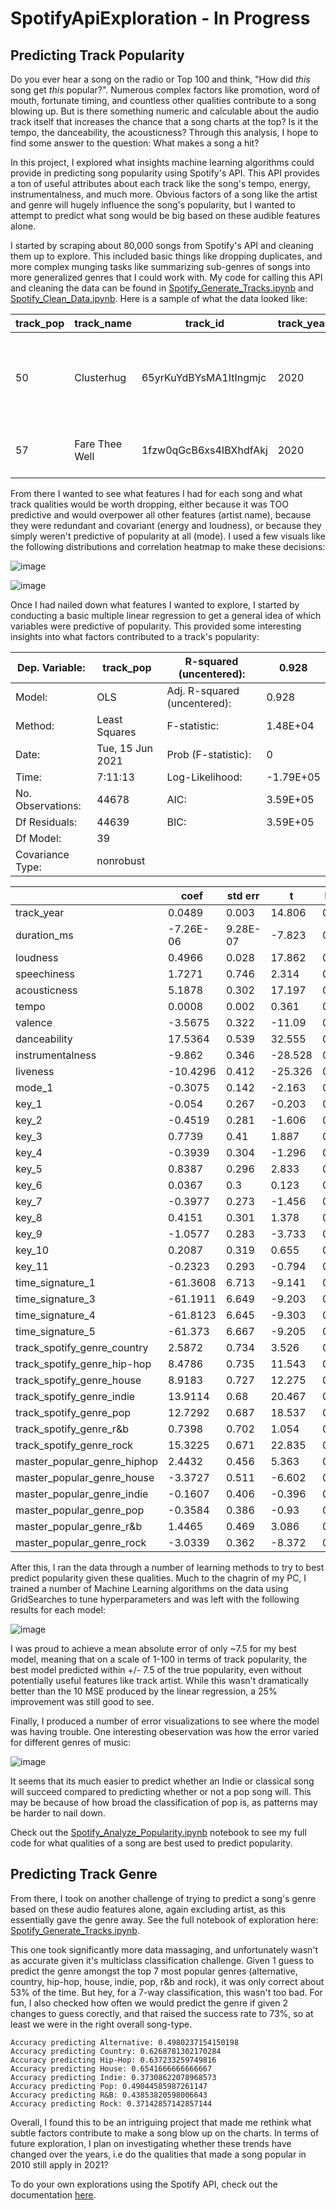 # SpotifyApiExploration - In Progress

## Predicting Track Popularity
Do you ever hear a song on the radio or Top 100 and think, "How did *this* song get *this* popular?". Numerous complex factors like promotion, word of mouth, fortunate timing, and countless other qualities contribute to a song blowing up. But is there something numeric and calculable about the audio track itself that increases the chance that a song charts at the top? Is it the tempo, the danceability, the acousticness? Through this analysis, I hope to find some answer to the question: What makes a song a hit?

In this project, I explored what insights machine learning algorithms could provide in predicting song popularity using Spotify's API. This API provides a ton of useful attributes about each track like the song's tempo, energy, instrumentalness, and much more. Obvious factors of a song like the artist and genre will hugely influence the song's popularity, but I wanted to attempt to predict what song would be big based on these audible features alone.

I started by scraping about 80,000 songs from Spotify's API and cleaning them up to explore. This included basic things like dropping duplicates, and more complex munging tasks like summarizing sub-genres of songs into more generalized genres that I could work with. My code for calling this API and cleaning the data can be found in [Spotify_Generate_Tracks.ipynb](https://github.com/ekatnic/SpotifyApiExploration/blob/master/Spotify_Generate_Tracks.ipynb) and [Spotify_Clean_Data.ipynb](https://github.com/ekatnic/SpotifyApiExploration/blob/master/Spotify_Clean_Data.ipynb). Here is a sample of what the data looked like:

| track_pop | track_name     | track_id               | track_year | track_spotify_genre | art_name                            | art_id                 | alb_name   | alb_id                 | art_genre                                           | duration_ms | time_signature | key | loudness | energy | speechiness | acousticness | mode | tempo   | valence | danceability | instrumentalness | liveness | genre_words                                         | master_popular_genre |
|-----------|----------------|------------------------|------------|---------------------|-------------------------------------|------------------------|------------|------------------------|-----------------------------------------------------|-------------|----------------|-----|----------|--------|-------------|--------------|------|---------|---------|--------------|------------------|----------|-----------------------------------------------------|----------------------|
| 50        | Clusterhug     | 65yrKuYdBYsMA1ItIngmjc | 2020       | rock                | I DONT KNOW HOW   BUT THEY FOUND ME | 0Raaw7kr1Vzat4ZvHzjsJR | RAZZMATAZZ | 7q8hYYZgsIQCXibLzwiPll | ['alt z', 'indie   pop', 'modern alternative roc... | 192066      | 4              | 0   | -4.067   | 0.837  | 0.052       | 0.00324      | 1    | 121.901 | 0.23    | 0.476        | 0                | 0.105    | {'alt': 1, 'z':   1, 'indie': 1, 'pop': 1, 'mode... | rock                 |
| 57        | Fare Thee Well | 1fzw0qGcB6xs4IBXhdfAkj | 2020       | rock                | Stone Temple   Pilots               | 2UazAtjfzqBF0Nho2awK4z | Perdida    | 27evZfDFySSv4dcje8afMI | ['alternative   metal', 'alternative rock', 'gru... | 261880      | 4              | 7   | -8.709   | 0.371  | 0.0272      | 0.547        | 1    | 66.853  | 0.196   | 0.431        | 0.0154           | 0.0921   | {'alternative':   2, 'metal': 2, 'rock': 4, 'gru... | rock                 |

From there I wanted to see what features I had for each song and what track qualities would be worth dropping, either because it was TOO predictive and would overpower all other features (artist name), because they were redundant and covariant (energy and loudness), or because they simply weren't predictive of popularity at all (mode). I used a few visuals like the following distributions and correlation heatmap to make these decisions:

![image](https://user-images.githubusercontent.com/25894069/122130209-29ab4c00-cdec-11eb-8fda-e765e54cd7c0.png)

![image](https://user-images.githubusercontent.com/25894069/122130230-2d3ed300-cdec-11eb-86e2-d10e675808f7.png)

Once I had nailed down what features I wanted to explore, I started by conducting a basic multiple linear regression to get a general idea of which variables were predictive of popularity. This provided some interesting insights into what factors contributed to a track's popularity:

| Dep.   Variable:    | track_pop        | R-squared   (uncentered):      | 0.928     |
|---------------------|------------------|--------------------------------|-----------|
| Model:              | OLS              | Adj. R-squared   (uncentered): | 0.928     |
| Method:             | Least Squares    | F-statistic:                   | 1.48E+04  |
| Date:               | Tue, 15 Jun 2021 | Prob (F-statistic):            | 0         |
| Time:               | 7:11:13          | Log-Likelihood:                | -1.79E+05 |
| No.   Observations: | 44678            | AIC:                           | 3.59E+05  |
| Df Residuals:       | 44639            | BIC:                           | 3.59E+05  |
| Df Model:           | 39               |                                |           |
| Covariance   Type:  | nonrobust        |                                |           |

|                             | coef      | std err  | t       | P>\|t\| | [0.025    | 0.975]    |
|-----------------------------|-----------|----------|---------|---------|-----------|-----------|
| track_year                  | 0.0489    | 0.003    | 14.806  | 0       | 0.042     | 0.055     |
| duration_ms                 | -7.26E-06 | 9.28E-07 | -7.823  | 0       | -9.08E-06 | -5.44E-06 |
| loudness                    | 0.4966    | 0.028    | 17.862  | 0       | 0.442     | 0.551     |
| speechiness                 | 1.7271    | 0.746    | 2.314   | 0.021   | 0.264     | 3.19      |
| acousticness                | 5.1878    | 0.302    | 17.197  | 0       | 4.597     | 5.779     |
| tempo                       | 0.0008    | 0.002    | 0.361   | 0.718   | -0.004    | 0.005     |
| valence                     | -3.5675   | 0.322    | -11.09  | 0       | -4.198    | -2.937    |
| danceability                | 17.5364   | 0.539    | 32.555  | 0       | 16.481    | 18.592    |
| instrumentalness            | -9.862    | 0.346    | -28.528 | 0       | -10.54    | -9.184    |
| liveness                    | -10.4296  | 0.412    | -25.326 | 0       | -11.237   | -9.622    |
| mode_1                      | -0.3075   | 0.142    | -2.163  | 0.031   | -0.586    | -0.029    |
| key_1                       | -0.054    | 0.267    | -0.203  | 0.839   | -0.577    | 0.469     |
| key_2                       | -0.4519   | 0.281    | -1.606  | 0.108   | -1.003    | 0.1       |
| key_3                       | 0.7739    | 0.41     | 1.887   | 0.059   | -0.03     | 1.578     |
| key_4                       | -0.3939   | 0.304    | -1.296  | 0.195   | -0.99     | 0.202     |
| key_5                       | 0.8387    | 0.296    | 2.833   | 0.005   | 0.259     | 1.419     |
| key_6                       | 0.0367    | 0.3      | 0.123   | 0.902   | -0.551    | 0.624     |
| key_7                       | -0.3977   | 0.273    | -1.456  | 0.145   | -0.933    | 0.138     |
| key_8                       | 0.4151    | 0.301    | 1.378   | 0.168   | -0.175    | 1.006     |
| key_9                       | -1.0577   | 0.283    | -3.733  | 0       | -1.613    | -0.502    |
| key_10                      | 0.2087    | 0.319    | 0.655   | 0.512   | -0.416    | 0.833     |
| key_11                      | -0.2323   | 0.293    | -0.794  | 0.427   | -0.806    | 0.341     |
| time_signature_1            | -61.3608  | 6.713    | -9.141  | 0       | -74.518   | -48.204   |
| time_signature_3            | -61.1911  | 6.649    | -9.203  | 0       | -74.223   | -48.159   |
| time_signature_4            | -61.8123  | 6.645    | -9.303  | 0       | -74.836   | -48.789   |
| time_signature_5            | -61.373   | 6.667    | -9.205  | 0       | -74.441   | -48.305   |
| track_spotify_genre_country | 2.5872    | 0.734    | 3.526   | 0       | 1.149     | 4.025     |
| track_spotify_genre_hip-hop | 8.4786    | 0.735    | 11.543  | 0       | 7.039     | 9.918     |
| track_spotify_genre_house   | 8.9183    | 0.727    | 12.275  | 0       | 7.494     | 10.342    |
| track_spotify_genre_indie   | 13.9114   | 0.68     | 20.467  | 0       | 12.579    | 15.244    |
| track_spotify_genre_pop     | 12.7292   | 0.687    | 18.537  | 0       | 11.383    | 14.075    |
| track_spotify_genre_r&b     | 0.7398    | 0.702    | 1.054   | 0.292   | -0.636    | 2.116     |
| track_spotify_genre_rock    | 15.3225   | 0.671    | 22.835  | 0       | 14.007    | 16.638    |
| master_popular_genre_hiphop | 2.4432    | 0.456    | 5.363   | 0       | 1.55      | 3.336     |
| master_popular_genre_house  | -3.3727   | 0.511    | -6.602  | 0       | -4.374    | -2.371    |
| master_popular_genre_indie  | -0.1607   | 0.406    | -0.396  | 0.692   | -0.956    | 0.634     |
| master_popular_genre_pop    | -0.3584   | 0.386    | -0.93   | 0.353   | -1.114    | 0.397     |
| master_popular_genre_r&b    | 1.4465    | 0.469    | 3.086   | 0.002   | 0.528     | 2.365     |
| master_popular_genre_rock   | -3.0339   | 0.362    | -8.372  | 0       | -3.744    | -2.324    |

After this, I ran the data through a number of learning methods to try to best predict popularity given these qualities. Much to the chagrin of my PC, I trained a number of Machine Learning algorithms on the data using GridSearches to tune hyperparameters and was left with the following results for each model:

![image](https://user-images.githubusercontent.com/25894069/122119268-d4683e00-cddd-11eb-8099-683732aff735.png)

I was proud to achieve a mean absolute error of only ~7.5 for my best model, meaning that on a scale of 1-100 in terms of track popularity, the best model predicted within +/- 7.5 of the true popularity, even without potentially useful features like track artist. While this wasn't dramatically better than the 10 MSE produced by the linear regression, a 25% improvement was still good to see.

Finally, I produced a number of error visualizations to see where the model was having trouble. One interesting obeservation was how the error varied for different genres of music:

![image](https://user-images.githubusercontent.com/25894069/121953776-d618ff80-cd12-11eb-81aa-ee4c8e0a2281.png)

It seems that its much easier to predict whether an Indie or classical song will succeed compared to predicting whether or not a pop song will. This may be because of how broad the classification of pop is, as patterns may be harder to nail down.

Check out the [Spotify_Analyze_Popularity.ipynb](https://github.com/ekatnic/SpotifyApiExploration/blob/master/Spotify_Analyze_Popularity.ipynb) notebook to see my full code for what qualities of a song are best used to predict popularity. 

## Predicting Track Genre
From there, I took on another challenge of trying to predict a song's genre based on these audio features alone, again excluding artist, as this essentially gave the genre away. See the full notebook of exploration here: [Spotify_Generate_Tracks.ipynb](https://github.com/ekatnic/SpotifyApiExploration/blob/master/Spotify_Analyze_Genre.ipynb). 

This one took significantly more data massaging, and unfortunately wasn't as accurate given it's multiclass classification challenge. Given 1 guess to predict the genre amongst the top 7 most popular genres (alternative, country, hip-hop, house, indie, pop, r&b and rock), it was only correct about 53% of the time. But hey, for a 7-way classification, this wasn't too bad. For fun, I also checked how often we would predict the genre if given 2 changes to guess corectly, and that raised the success rate to 73%, so at least we were in the right overall song-type.

```
Accuracy predicting Alternative: 0.4980237154150198
Accuracy predicting Country: 0.6268781302170284
Accuracy predicting Hip-Hop: 0.637233259749816
Accuracy predicting House: 0.6541666666666667
Accuracy predicting Indie: 0.37308622078968573
Accuracy predicting Pop: 0.49044585987261147
Accuracy predicting R&B: 0.43853820598006643
Accuracy predicting Rock: 0.37142857142857144
```

Overall, I found this to be an intriguing project that made me rethink what subtle factors contribute to make a song blow up on the charts. In terms of future exploration, I plan on investigating whether these trends have changed over the years, i.e do the qualities that made a song popular in 2010 still apply in 2021?

To do your own explorations using the Spotify API, check out the documentation [here](https://developer.spotify.com/documentation/web-api/).
